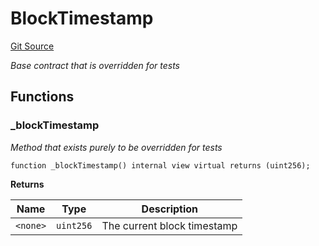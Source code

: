 # BlockTimestamp
[Git Source](https://github.com/KYRDTeam/ilo-contracts/blob/319686becad627d36fa714d2345ca75a5a55cab1/src/base/BlockTimestamp.sol)

*Base contract that is overridden for tests*


## Functions
### _blockTimestamp

*Method that exists purely to be overridden for tests*


```solidity
function _blockTimestamp() internal view virtual returns (uint256);
```
**Returns**

|Name|Type|Description|
|----|----|-----------|
|`<none>`|`uint256`|The current block timestamp|


